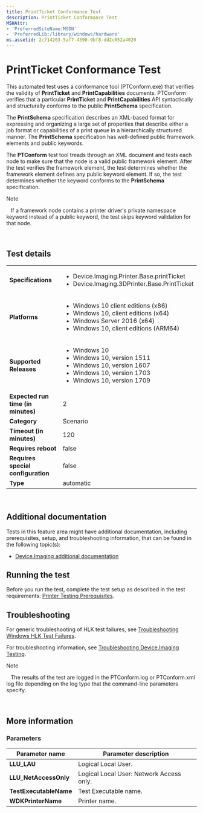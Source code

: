 ```yaml
---
title: PrintTicket Conformance Test
description: PrintTicket Conformance Test
MSHAttr:
- 'PreferredSiteName:MSDN'
- 'PreferredLib:/library/windows/hardware'
ms.assetid: 2c714203-5af7-4590-9bf8-dd2c052a4020
---
```


# <span id="p_hlk_test.b0f44f97-6884-4d9a-a875-dd522de1df01"></span>PrintTicket Conformance Test


This automated test uses a conformance tool (PTConform.exe) that verifies the validity of **PrintTicket** and **PrintCapabilities** documents. PTConform verifies that a particular **PrintTicket** and **PrintCapabilities** API syntactically and structurally conforms to the public **PrintSchema** specification.

The **PrintSchema** specification describes an XML-based format for expressing and organizing a large set of properties that describe either a job format or capabilities of a print queue in a hierarchically structured manner. The **PrintSchema** specification has well-defined public framework elements and public keywords.

The **PTConform** test tool treads through an XML document and tests each node to make sure that the node is a valid public framework element. After the test verifies the framework element, the test determines whether the framework element defines any public keyword element. If so, the test determines whether the keyword conforms to the **PrintSchema** specification.

>[!NOTE]
>  
If a framework node contains a printer driver's private namespace keyword instead of a public keyword, the test skips keyword validation for that node.

 

## Test details
|||
|---|---|
| **Specifications**  | <ul><li>Device.Imaging.Printer.Base.printTicket</li><li>Device.Imaging.3DPrinter.Base.PrintTicket</li></ul> |  
| **Platforms**   | <ul><li>Windows 10 client editions (x86)</li><li>Windows 10, client editions (x64)</li><li>Windows Server 2016 (x64)</li><li>Windows 10, client editions (ARM64)</li></ul> |
| **Supported Releases** | <ul><li>Windows 10</li><li>Windows 10, version 1511</li><li>Windows 10, version 1607</li><li>Windows 10, version 1703</li><li>Windows 10, version 1709</li></ul> |
|**Expected run time (in minutes)**| 2 |
|**Category**| Scenario |
|**Timeout (in minutes)**| 120 |
|**Requires reboot**| false |
|**Requires special configuration**| false |
|**Type**| automatic |

 

## <span id="Additional_documentation"></span><span id="additional_documentation"></span><span id="ADDITIONAL_DOCUMENTATION"></span>Additional documentation


Tests in this feature area might have additional documentation, including prerequisites, setup, and troubleshooting information, that can be found in the following topic(s):

-   [Device.Imaging additional documentation](device-imaging-additional-documentation.md)

## <span id="Running_the_test"></span><span id="running_the_test"></span><span id="RUNNING_THE_TEST"></span>Running the test


Before you run the test, complete the test setup as described in the test requirements: [Printer Testing Prerequisites](printer-testing-prerequisites.md).

## <span id="Troubleshooting"></span><span id="troubleshooting"></span><span id="TROUBLESHOOTING"></span>Troubleshooting


For generic troubleshooting of HLK test failures, see [Troubleshooting Windows HLK Test Failures](..\user\troubleshooting-windows-hlk-test-failures.md).

For troubleshooting information, see [Troubleshooting Device.Imaging Testing](troubleshooting-deviceimaging-testing.md).

>[!NOTE]
>  
The results of the test are logged in the PTConform.log or PTConform.xml log file depending on the log type that the command-line parameters specify.

 

## <span id="More_information"></span><span id="more_information"></span><span id="MORE_INFORMATION"></span>More information


### <span id="Parameters"></span><span id="parameters"></span><span id="PARAMETERS"></span>Parameters

| Parameter name         | Parameter description                    |
|------------------------|------------------------------------------|
| **LLU\_LAU**           | Logical Local User.                      |
| **LLU\_NetAccessOnly** | Logical Local User: Network Access only. |
| **TestExecutableName** | Test Executable name.                    |
| **WDKPrinterName**     | Printer name.                            |

 

 

 






